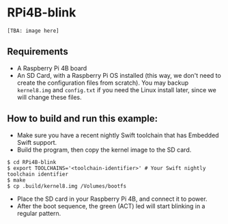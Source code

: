 # RPi4B-blink

`[TBA: image here]`

## Requirements

- A Raspberry Pi 4B board
- An SD Card, with a Raspberry Pi OS installed (this way, we don't need to create the configuration files from scratch). You may backup `kernel8.img` and `config.txt` if you need the Linux install later, since we will change these files.

## How to build and run this example:

- Make sure you have a recent nightly Swift toolchain that has Embedded Swift support.
- Build the program, then copy the kernel image to the SD card.
``` console
$ cd RPi4B-blink
$ export TOOLCHAINS='<toolchain-identifier>' # Your Swift nightly toolchain identifier
$ make
$ cp .build/kernel8.img /Volumes/bootfs
```
- Place the SD card in your Raspberry Pi 4B, and connect it to power.
- After the boot sequence, the green (ACT) led will start blinking in a regular pattern.

